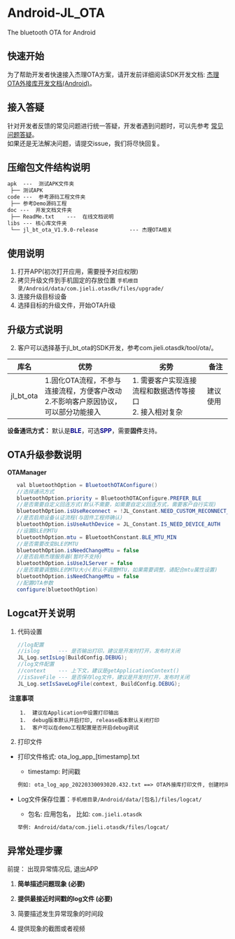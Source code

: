 # Android-JL_OTA
The bluetooth OTA for Android

## 快速开始

为了帮助开发者快速接入杰理OTA方案，请开发前详细阅读SDK开发文档: [杰理OTA外接库开发文档(Android)](https://doc.zh-jieli.com/Apps/Android/ota/zh-cn/master/index.html)。



## 接入答疑

针对开发者反馈的常见问题进行统一答疑，开发者遇到问题时，可以先参考 [常见问题答疑](https://doc.zh-jieli.com/Apps/Android/ota/zh-cn/master/other/qa.html)。<br/>
如果还是无法解决问题，请提交issue，我们将尽快回复。



## 压缩包文件结构说明

```tex
apk  ---  测试APK文件夹
 ├── 测试APK
code ---  参考源码工程文件夹
 ├── 参考Demo源码工程
doc ---  开发文档文件夹
 ├── ReadMe.txt    ---  在线文档说明
libs --- 核心库文件夹
 └── jl_bt_ota_V1.9.0-release          --- 杰理OTA相关
```



## 使用说明

1. 打开APP(初次打开应用，需要授予对应权限)
2. 拷贝升级文件到手机固定的存放位置 `手机根目录/Android/data/com.jieli.otasdk/files/upgrade/`<br>
3. 连接升级目标设备
4. 选择目标的升级文件，开始OTA升级

## 升级方式说明
2. 客户可以选择基于jl_bt_ota的SDK开发，参考com.jieli.otasdk/tool/ota/。


| 库名 | 优势  | 劣势 | 备注 |
| --- | --- | --- | --- |
| jl_bt_ota | 1.固化OTA流程，不参与连接流程，方便客户改动<br> 2.不影响客户原因协议，可以部分功能接入 | 1. 需要客户实现连接流程和数据透传等接口 <br> 2. 接入相对复杂 | 建议使用 |


**设备通讯方式：** 默认是<strong style="color:#00008D">BLE</strong>，可选<strong style="color:#00008D">SPP</strong>，需要**固件**支持。



## OTA升级参数说明

**OTAManager**
```java
   val bluetoothOption = BluetoothOTAConfigure()
   //选择通讯方式
   bluetoothOption.priority = BluetoothOTAConfigure.PREFER_BLE
   //是否需要自定义回连方式(默认不需要，如需要自定义回连方式，需要客户自行实现)
   bluetoothOption.isUseReconnect = !JL_Constant.NEED_CUSTOM_RECONNECT_WAY
   //是否启用设备认证流程(与固件工程师确认)
   bluetoothOption.isUseAuthDevice = JL_Constant.IS_NEED_DEVICE_AUTH
   //设置BLE的MTU
   bluetoothOption.mtu = BluetoothConstant.BLE_MTU_MIN
   //是否需要改变BLE的MTU
   bluetoothOption.isNeedChangeMtu = false
   //是否启用杰理服务器(暂时不支持)
   bluetoothOption.isUseJLServer = false
   //是否需要调整BLE的MTU大小(默认不调整MTU，如果需要调整，请配合mtu属性设置)
   bluetoothOption.isNeedChangeMtu = false
   //配置OTA参数
   configure(bluetoothOption)
```



## Logcat开关说明

1. 代码设置

   ```java
   //log配置
   //islog      --- 是否输出打印，建议是开发时打开，发布时关闭
   JL_Log.setIsLog(BuildConfig.DEBUG);
   //log文件配置
   //context    --- 上下文，建议是getApplicationContext()
   //isSaveFile --- 是否保存log文件，建议是开发时打开，发布时关闭
   JL_Log.setIsSaveLogFile(context, BuildConfig.DEBUG);
   ```

​		**注意事项**

		1.  建议在Application中设置打印输出
		1.  debug版本默认开启打印, release版本默认关闭打印
		1.  客户可以在demo工程配置是否开启debug调试



2. 打印文件

  * 打印文件格式: ota_log_app_[timestamp].txt

    * timestamp: 时间戳

    ```tex
    例如: ota_log_app_20220330093020.432.txt ==> OTA外接库打印文件, 创建时间: 2022/03/30 09:30:20
    ```

    
  * Log文件保存位置：`手机根目录/Android/data/[包名]/files/logcat/`

    * 包名: 应用包名， 比如: `com.jieli.otasdk`

    ```tex
    举例: Android/data/com.jieli.otasdk/files/logcat/
    ```



## 异常处理步骤

前提： 出现异常情况后, 退出APP

1. **简单描述问题现象 (必要)**

2. **提供最接近时间戳的log文件 (必要)**

3. 简要描述发生异常现象的时间段

4. 提供现象的截图或者视频
